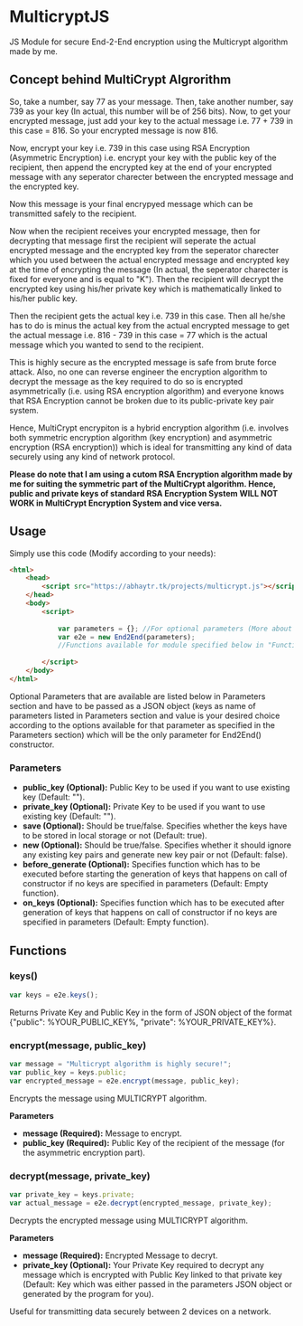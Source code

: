 # MulticryptJS

JS Module for secure End-2-End encryption using the Multicrypt algorithm made by me.

## Concept behind MultiCrypt Algrorithm

So, take a number, say 77 as your message.
Then, take another number, say 739 as your key (In actual, this number will be of 256 bits).
Now, to get your encrypted message, just add your key to the actual message
i.e. 77 + 739 in this case = 816. So your encrypted message is now 816.

Now, encrypt your key i.e. 739 in this case using RSA Encryption (Asymmetric Encryption)
i.e. encrypt your key with the public key of the recipient, then append the encrypted key
at the end of your encrypted message with any seperator charecter between the encrypted message 
and the encrypted key.

Now this message is your final encrypyed message which can be transmitted safely to the
recipient.

Now when the recipient receives your encrypted message, then for decrypting that message first the
recipient will seperate the actual encrypted message and the encrypted key from the seperator charecter
which you used between the actual encrypted message and encrypted key at the time of encrypting the message
(In actual, the seperator charecter is fixed for everyone and is equal to "K"). Then the recipient will
decrypt the encrypted key using his/her private key which is mathematically linked to his/her public key.

Then the recipient gets the actual key i.e. 739 in this case. Then all he/she has to do is minus the actual key
from the actual encrypted message to get the actual message i.e. 816 - 739 in this case = 77 which is the actual message
which you wanted to send to the recipient.

This is highly secure as the encrypted message is safe from brute force attack. Also, no one can reverse engineer the
encryption algorithm to decrypt the message as the key required to do so is encrypted asymmetrically
(i.e. using RSA encryption algorithm) and everyone knows that RSA Encryption cannot be broken due to its public-private
key pair system.

Hence, MultiCrypt encrypiton is a hybrid encryption algorithm (i.e. involves both symmetric encryption algorithm (key encryption)
and asymmetric encryption (RSA encryption)) which is ideal for transmitting any kind of data securely using any kind of network protocol.

**Please do note that I am using a cutom RSA Encryption algorithm made by me for suiting the symmetric part of the MultiCrypt algorithm.
Hence, public and private keys of standard RSA Encryption System WILL NOT WORK in MultiCrypt Encryption System and vice versa.**

## Usage

Simply use this code (Modify according to your needs):

```html
<html>
    <head>
        <script src="https://abhaytr.tk/projects/multicrypt.js"></script>
    </head>
    <body>
        <script>
            
            var parameters = {}; //For optional parameters (More about them below).
            var e2e = new End2End(parameters);
            //Functions available for module specified below in "Functions" section.
            
        </script>
    </body>
</html>
```

Optional Parameters that are available are listed below in Parameters section and have to be passed as a JSON object (keys as name of parameters listed in Parameters section and value is your desired choice according to the options available for that parameter as specified in the Parameters section) which will be the only parameter for End2End() constructor.

### Parameters

- **public_key (Optional):** Public Key to be used if you want to use existing key (Default: "").
- **private_key (Optional):** Private Key to be used if you want to use existing key (Default: "").
- **save (Optional):** Should be true/false. Specifies whether the keys have to be stored in local storage or not (Default: true).
- **new (Optional):** Should be true/false. Specifies whether it should ignore any existing key pairs and generate new key pair or not (Default: false).
- **before_generate (Optional):** Specifies function which has to be executed before starting the generation of keys that happens on call of constructor if no keys are specified in parameters (Default: Empty function).
- **on_keys (Optional):** Specifies function which has to be executed after generation of keys that happens on call of constructor if no keys are specified in parameters (Default: Empty function).

## Functions

### keys()

```javascript
var keys = e2e.keys();
```

Returns Private Key and Public Key in the form of JSON object of the format {"public": %YOUR_PUBLIC_KEY%, "private": %YOUR_PRIVATE_KEY%}.

### encrypt(message, public_key)

```javascript
var message = "Multicrypt algorithm is highly secure!";
var public_key = keys.public;
var encrypted_message = e2e.encrypt(message, public_key);
```

Encrypts the message using MULTICRYPT algorithm.

**Parameters**

- **message (Required):** Message to encrypt.
- **public_key (Required):** Public Key of the recipient of the message (for the asymmetric encryption part).


### decrypt(message, private_key)

```javascript
var private_key = keys.private;
var actual_message = e2e.decrypt(encrypted_message, private_key);
```

Decrypts the encrypted message using MULTICRYPT algorithm.

**Parameters**

- **message (Required):** Encrypted Message to decryt.
- **private_key (Optional):** Your Private Key required to decrypt any message which is encrypted with Public Key linked to that private key (Default: Key which was either passed in the parameters JSON object or generated by the program for you).

Useful for transmitting data securely between 2 devices on a network.
